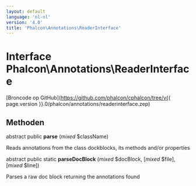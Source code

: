 ```yaml
---
layout: default
language: 'nl-nl'
version: '4.0'
title: 'Phalcon\Annotations\ReaderInterface'
---
```


# Interface **Phalcon\Annotations\ReaderInterface**

[Broncode op GitHub](https://github.com/phalcon/cphalcon/tree/v{{ page.version }}.0/phalcon/annotations/readerinterface.zep)

## Methoden

abstract public **parse** (*mixed* $className)

Reads annotations from the class dockblocks, its methods and/or properties

abstract public static **parseDocBlock** (*mixed* $docBlock, [*mixed* $file], [*mixed* $line])

Parses a raw doc block returning the annotations found
